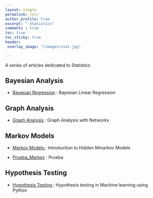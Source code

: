 ```yaml
---
layout: single
permalink: /st/
author_profile: true
excerpt: " Statistics"
comments : true
toc: true
toc_sticky: true
header: 
 overlay_image: "/images/stat.jpg"

---
```


A series of articles dedicated to Statistics

## Bayesian Analysis

* [Bayesian Regression](https://mohameddhaoui.github.io/statistics/bayesianregression/) :  Bayesian Linear Regression



## Graph Analysis

* [Graph Analysis](https://mohameddhaoui.github.io/statistics/graph/) : Graph Analysis with Networkx


## Markov Models

* [Markov Models ](https://mohameddhaoui.github.io/statistics/hmm/) : Introduction to Hidden Mmarkov Models

* [Prueba_Markov](https://issamfakhari.github.io/statistics/CadenasMarkov/) : Prueba


## Hypothesis Testing

* [Hypothesis Testing ](https://mohameddhaoui.github.io/statistics/hypothesis_testing/) : Hypothesis testing in Machine learning using Python
